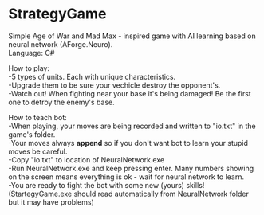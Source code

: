 # StrategyGame


Simple Age of War and Mad Max - inspired game with AI learning based on neural network (AForge.Neuro). </br>
Language: C#

How to play: </br>
-5 types of units. Each with unique characteristics. </br>
-Upgrade them to be sure your vechicle destroy the opponent's. </br>
-Watch out! When fighting near your base it's being damaged! Be the first one to detroy the enemy's base. </br>

How to teach bot: </br>
-When playing, your moves are being recorded and written to "io.txt" in the game's folder. </br>
-Your moves always <b>append</b> so if you don't want bot to learn your stupid moves be careful. </br>
-Copy "io.txt" to location of NeuralNetwork.exe </br>
-Run NeuralNetwork.exe and keep pressing enter. Many numbers showing on the screen means everything is ok - wait for neural network to learn. </br>
-You are ready to fight the bot with some new (yours) skills! (StartegyGame.exe should read automatically from NeuralNetwork folder but it may have problems) </br>
